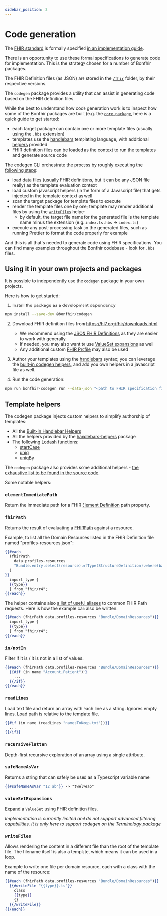 ```yaml
---
sidebar_position: 2
---
```


# Code generation

The [FHIR standard](https://hl7.org/fhir/index.html) is formally specified [in an implementation guide](https://hl7.org/fhir/downloads.html).

There is an opportunity to use these formal specifications to generate code for implementation.
This is the strategy chosen for a number of Bonfhir packages.

The FHIR Definition files (as JSON) are stored in the [`/fhir`](https://github.com/bonfhir/bonfhir/tree/main/fhir) folder, by their respective versions.

The `codegen` package provides a utility that can assist in generating code based on the FHIR definition files.

While the best to understand how code generation work is to inspect how some of the Bonfhir packages are built (e.g. the [`core package`](https://github.com/bonfhir/bonfhir/tree/main/packages/core), here is a quick guide to get started:

- each target package can contain one or more template files (usually using the `.hbs` extension)
- templates use the [handlebars](https://handlebarsjs.com/) templating language, with additional [helpers](#template-helpers) provided
- FHIR definition files can be loaded as the context to run the templates and generate source code

The codegen CLI orchestrate the process by roughly executing [the following steps](https://github.com/bonfhir/bonfhir/blob/8c927f5469dd570fe55f9cdb86dad230403d204d/packages/codegen/src/commands/run/index.ts#L38):

- load data files (usually FHIR definitions, but it can be any JSON file really) as the template evaluation context
- load custom javascript helpers (in the form of a Javascript file) that gets injected in the template context as well
- scan the target package for template files to execute
- render the template files one by one; template may render additional files by using the [`writeFiles`](#writefiles) helper
  - by default, the target file name for the generated file is the template name minus the extension (e.g. `index.ts.hbs` -> `index.ts`)
- execute any post-processing task on the generated files, such as running Prettier to format the code properly for example

And this is all that's needed to generate code using FHIR specifications. You can find many examples throughout the Bonfhir codebase - look for `.hbs` files.

## Using it in your own projects and packages

It is possible to independently use the `codegen` package in your own projects.

Here is how to get started:

1. Install the package as a development dependency

```bash npm2yarn
npm install --save-dev @bonfhir/codegen
```

2. Download FHIR definition files from https://hl7.org/fhir/downloads.html

   - We recommend using the [JSON FHIR Definitions](https://hl7.org/fhir/definitions.json.zip) as they are easier to work with generally.
   - If needed, you may also want to use [ValueSet expansions](https://hl7.org/fhir/expansions.json) as well
   - Any additional custom [FHIR Profile](https://hl7.org/fhir/profiling.html) may also be used

3. Author your templates using the [handlebars](https://handlebarsjs.com/guide/) syntax; you can leverage the [built-in codegen helpers](#template-helpers), and add you own helpers in a javascript file as well.

4. Run the code generation:

```bash npm2yarn
npm run bonfhir-codegen run --data-json "<path to FHIR specification files>/**/*.json" --templates "<path to your project files>/**/*.hbs" --helpers "./<path to your custom helpers file if any>.js" --post-processing "prettier --write %files%"
```

## Template helpers

The codegen package injects custom helpers to simplify authorship of templates:

- All the [Built-in Handlebar Helpers](https://handlebarsjs.com/guide/builtin-helpers.html)
- All the helpers provided by the [handlebars-helpers](https://github.com/helpers/handlebars-helpers) package
- The following [Lodash](https://lodash.com/) functions:
  - [startCase](https://lodash.com/docs/4.17.15#startCase)
  - [uniq](https://lodash.com/docs/4.17.15#uniq)
  - [uniqBy](https://lodash.com/docs/4.17.15#uniqBy)

The `codegen` package also provides some additional helpers - [the exhaustive list to be found in the source code](https://github.com/bonfhir/bonfhir/tree/main/packages/codegen/src/commands/run/helpers).

Some notable helpers:

### `elementImmediatePath`

Return the immediate path for a FHIR [Element Definition](https://hl7.org/fhir/elementdefinition.html#ElementDefinition) path property.

### `fhirPath`

Returns the result of evaluating a [FHIRPath](http://hl7.org/fhirpath/N1/) against a resource.

Example, to list all the Domain Resources listed in the FHIR Definition file named "profiles-resources.json":

```handlebars
{{#each
  (fhirPath
    data.profiles-resources
    "Bundle.entry.select(resource).ofType(StructureDefinition).where(baseDefinition='http://hl7.org/fhir/StructureDefinition/DomainResource' and abstract=false)"
  )
}}
  import type {
  {{type}}
  } from "fhir/r4";
{{/each}}
```

The helper contains also [a list of useful aliases](https://github.com/bonfhir/bonfhir/blob/main/packages/codegen/src/commands/run/helpers/fhirPath.ts#L3) to common FHIR Path requests.
Here is how the example can also be written:

```handlebars
{{#each (fhirPath data.profiles-resources "Bundle/DomainResources")}}
  import type {
  {{type}}
  } from "fhir/r4";
{{/each}}
```

### `in/notIn`

Filter if it is / it is not in a list of values.

```handlebars
{{#each (fhirPath data.profiles-resources "Bundle/DomainResources")}}
  {{#if (in name "Account,Patient")}}
    ...
  {{/if}}
{{/each}}
```

### `readLines`

Load text file and return an array with each line as a string. Ignores empty lines.
Load path is relative to the template file.

```handlebars
{{#if (in name (readLines "namesToKeep.txt"))}}
  ...
{{/if}}
```

### `recursiveFlatten`

Depth-first recursive exploration of an array using a single attribute.

### `safeNameAsVar`

Returns a string that can safely be used as a Typescript variable name

```handlebars
{{#safeNameAsVar "12 ab"}} -> "twelveab"
```

### `valueSetExpansions`

[Expand](https://hl7.org/fhir/valueset.html#expansion) a `ValueSet` using FHIR definition files.

_Implementation is currently limited and do not support advanced filtering capabilities.
It is only here to support codegen on the [Terminology package](/packages/foundation/terminology)_

### `writeFiles`

Allows rendering the content in a different file than the root of the template file.
The filename itself is also a template, which means it can be used in a loop.

Example to write one file per domain resource, each with a class with the name of the resource:

```handlebars
{{#each (fhirPath data.profiles-resources "Bundle/DomainResources")}}
  {{#writeFile "{{type}}.ts"}}
    class
    {{type}}
    {}
  {{/writeFile}}
{{/each}}
```

